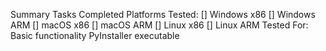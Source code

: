 Summary
Tasks Completed
Platforms Tested:
[] Windows x86
[] Windows ARM
[] macOS x86
[] macOS ARM
[] Linux x86
[] Linux ARM
Tested For:
 Basic functionality
 PyInstaller executable